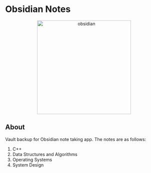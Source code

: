 # Obsidian Notes

<p align="center">
  <img width="300" alt="obsidian" src="https://github.com/user-attachments/assets/858dfc29-1c62-4786-ad9f-9b2ea9ff3a59">
</p>

## About
Vault backup for Obsidian note taking app. The notes are as follows:
1. C++
2. Data Structures and Algorithms
3. Operating Systems
4. System Design
